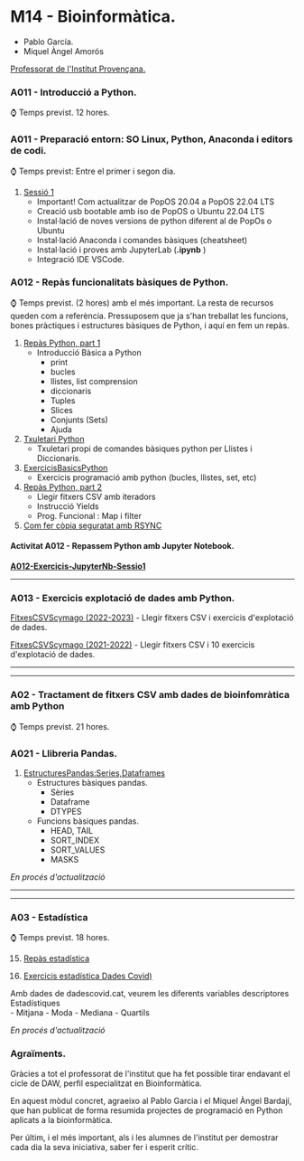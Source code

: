 # M14 - Bioinformàtica.

* Pablo García.
* Miquel Àngel Amorós

[Professorat de l'Institut Provençana.](https://www.proven.cat/intraweb/index.php)

### A011 - Introducció a Python.

⌚ Temps previst. 12 hores.

### A011 - Preparació entorn: SO Linux, Python, Anaconda i editors de codi.

⌚ Temps previst: Entre el primer i segon dia.

1. [Sessió 1](./Sessi%C3%B31_PreparacioEntorn "Sessió 1")
	- Important! Com actualitzar de PopOS 20.04 a PopOS 22.04 LTS
	- Creació usb bootable amb iso de PopOS o Ubuntu 22.04 LTS
	- Instal·lació de noves versions de python diferent al de PopOs o Ubuntu
	- Instal·lació Anaconda i comandes bàsiques (cheatsheet)
	- Instal·lació i proves amb JupyterLab (**.ipynb** )
	- Integració IDE VSCode.

### A012 - Repàs funcionalitats bàsiques de Python.

⌚ Temps previst. (2 hores) amb el més important.
La resta de recursos queden com a referència. 
Pressuposem que ja s'han treballat les funcions, bones pràctiques i estructures bàsiques de Python, i aquí en fem un repàs.

1. [Repàs Python, part 1](./A012_RepasPythonPart1 "Repàs Python, part 1")
	- Introducció Bàsica a Python 
		- print
		- bucles
		- llistes, list comprension
		- diccionaris
		- Tuples
		- Slices
		- Conjunts (Sets)
		- Ajuda
3. [Txuletari Python](./A012_Cheatsheet "Txuletari Python")
	- Txuletari propi de comandes bàsiques python per Llistes i Diccionaris.
4. [ExercicisBasicsPython](./A012_ExercicisBasicsPython "ExercicisBasicsPython")
	- Exercicis programació amb python (bucles, llistes, set, etc)
5. [Repàs Python, part 2](./A012_RepasPythonPart2 "Repàs Python, part 2")
	- Llegir fitxers CSV amb iteradors
	- Instrucció Yields
	- Prog. Funcional : Map i filter
6. [Com fer còpia seguratat amb RSYNC](./A012_ConsellsGit "ConsellsGit 5")

#### Activitat A012 - Repassem Python amb Jupyter Notebook.

**[A012-Exercicis-JupyterNb-Sessio1](./A012_ExercicisBasicsPython/a012_exercicis_1asessio.md "A012-Exercicis-JupyterNb-Sessio1")**

<hr/>

### A013 - Exercicis explotació de dades amb Python.

[FitxesCSVScymago (2022-2023)](./A013_ExplotacioFitxersCSV_2022_2023/readme.md "FitxesCSVScymago")
	- Llegir fitxers CSV i exercicis d'explotació de dades.
  
[FitxesCSVScymago (2021-2022)](./A013_ExplotacioFitxersCSV_2021_2022/readme.md "FitxesCSVScymago")
	- Llegir fitxers CSV i 10 exercicis d'explotació de dades.
  
<hr/>
<hr/>

### A02 - Tractament de fitxers CSV amb dades de bioinfomràtica amb Python
	
⌚ Temps previst. 21 hores.

### A021 - Llibreria Pandas.

1. [EstructuresPandas:Series,Dataframes](./A021_EstructuresPandas "EstructuresPandas:Series,Dataframes")
	- Estructures bàsiques pandas.
		* Sèries
		* Dataframe
		* DTYPES
    - Funcions bàsiques pandas.
		* HEAD, TAIL
		* SORT_INDEX
		* SORT_VALUES
		* MASKS

<em> En procés d'actualització </em>

<hr/>
<hr/>

### A03 - Estadística 
 
⌚ Temps previst. 18 hores.

15. [Repàs estadística](./Sessió15_Estadistica "Estadística ")	

16. [Exercicis estadística Dades Covid)](./Sessió16_EstadisticaDadesCovid "Dades covid ")	

Amb dades de dadescovid.cat, veurem les diferents variables descriptores Estadístiques	
	- Mitjana
	- Moda
	- Mediana
	- Quartils 

<em> En procés d'actualització </em>


### Agraïments.

Gràcies a tot el professorat de l'institut que ha fet possible tirar endavant el cicle de DAW, perfil especialitzat en Bioinformàtica. 

En aquest mòdul concret, agraeixo al Pablo Garcia i el Miquel Àngel Bardají, que han publicat de forma resumida projectes de programació en Python aplicats a la bioinformàtica.

Per últim, i el més important, als i les alumnes de l'institut per demostrar cada dia la seva iniciativa, saber fer i esperit crític. 
